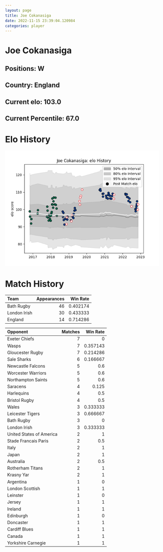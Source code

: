 ```yaml
---  
layout: page  
title: Joe Cokanasiga  
date: 2022-11-15 23:39:04.120984  
categories: player  
---
```

# Joe Cokanasiga

## Positions: W

## Country: England

## Current elo: 103.0

## Current Percentile: 67.0

# Elo History


![elo history](history_JoeCokanasiga.png)
# Match History


| Team         |   Appearances |   Win Rate |
|:-------------|--------------:|-----------:|
| Bath Rugby   |            46 |   0.402174 |
| London Irish |            30 |   0.433333 |
| England      |            14 |   0.714286 |

| Opponent                 |   Matches |   Win Rate |
|:-------------------------|----------:|-----------:|
| Exeter Chiefs            |         7 |   0        |
| Wasps                    |         7 |   0.357143 |
| Gloucester Rugby         |         7 |   0.214286 |
| Sale Sharks              |         6 |   0.166667 |
| Newcastle Falcons        |         5 |   0.6      |
| Worcester Warriors       |         5 |   0.6      |
| Northampton Saints       |         5 |   0.6      |
| Saracens                 |         4 |   0.125    |
| Harlequins               |         4 |   0.5      |
| Bristol Rugby            |         4 |   0.5      |
| Wales                    |         3 |   0.333333 |
| Leicester Tigers         |         3 |   0.666667 |
| Bath Rugby               |         3 |   0        |
| London Irish             |         3 |   0.333333 |
| United States of America |         2 |   1        |
| Stade Francais Paris     |         2 |   0.5      |
| Italy                    |         2 |   1        |
| Japan                    |         2 |   1        |
| Australia                |         2 |   0.5      |
| Rotherham Titans         |         2 |   1        |
| Krasny Yar               |         2 |   1        |
| Argentina                |         1 |   0        |
| London Scottish          |         1 |   1        |
| Leinster                 |         1 |   0        |
| Jersey                   |         1 |   1        |
| Ireland                  |         1 |   1        |
| Edinburgh                |         1 |   0        |
| Doncaster                |         1 |   1        |
| Cardiff Blues            |         1 |   1        |
| Canada                   |         1 |   1        |
| Yorkshire Carnegie       |         1 |   1        |